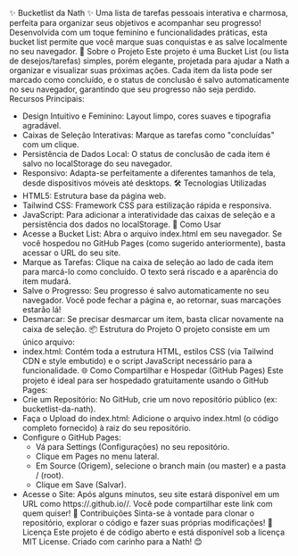 ✨ Bucketlist da Nath ✨
Uma lista de tarefas pessoais interativa e charmosa, perfeita para organizar seus objetivos e acompanhar seu progresso! Desenvolvida com um toque feminino e funcionalidades práticas, esta bucket list permite que você marque suas conquistas e as salve localmente no seu navegador.
🌟 Sobre o Projeto
Este projeto é uma Bucket List (ou lista de desejos/tarefas) simples, porém elegante, projetada para ajudar a Nath a organizar e visualizar suas próximas ações. Cada item da lista pode ser marcado como concluído, e o status de conclusão é salvo automaticamente no seu navegador, garantindo que seu progresso não seja perdido.
Recursos Principais:
 * Design Intuitivo e Feminino: Layout limpo, cores suaves e tipografia agradável.
 * Caixas de Seleção Interativas: Marque as tarefas como "concluídas" com um clique.
 * Persistência de Dados Local: O status de conclusão de cada item é salvo no localStorage do seu navegador.
 * Responsivo: Adapta-se perfeitamente a diferentes tamanhos de tela, desde dispositivos móveis até desktops.
🛠️ Tecnologias Utilizadas
 * HTML5: Estrutura base da página web.
 * Tailwind CSS: Framework CSS para estilização rápida e responsiva.
 * JavaScript: Para adicionar a interatividade das caixas de seleção e a persistência dos dados no localStorage.
🚀 Como Usar
 * Acesse a Bucket List: Abra o arquivo index.html em seu navegador. Se você hospedou no GitHub Pages (como sugerido anteriormente), basta acessar o URL do seu site.
 * Marque as Tarefas: Clique na caixa de seleção ao lado de cada item para marcá-lo como concluído. O texto será riscado e a aparência do item mudará.
 * Salve o Progresso: Seu progresso é salvo automaticamente no seu navegador. Você pode fechar a página e, ao retornar, suas marcações estarão lá!
 * Desmarcar: Se precisar desmarcar um item, basta clicar novamente na caixa de seleção.
📦 Estrutura do Projeto
O projeto consiste em um único arquivo:
 * index.html: Contém toda a estrutura HTML, estilos CSS (via Tailwind CDN e style embutido) e o script JavaScript necessário para a funcionalidade.
🌐 Como Compartilhar e Hospedar (GitHub Pages)
Este projeto é ideal para ser hospedado gratuitamente usando o GitHub Pages:
 * Crie um Repositório: No GitHub, crie um novo repositório público (ex: bucketlist-da-nath).
 * Faça o Upload do index.html: Adicione o arquivo index.html (o código completo fornecido) à raiz do seu repositório.
 * Configure o GitHub Pages:
   * Vá para Settings (Configurações) no seu repositório.
   * Clique em Pages no menu lateral.
   * Em Source (Origem), selecione o branch main (ou master) e a pasta / (root).
   * Clique em Save (Salvar).
 * Acesse o Site: Após alguns minutos, seu site estará disponível em um URL como https://<seu-nome-de-usuario>.github.io/<nome-do-repositorio>/. Você pode compartilhar este link com quem quiser!
🤝 Contribuições
Sinta-se à vontade para clonar o repositório, explorar o código e fazer suas próprias modificações!
📜 Licença
Este projeto é de código aberto e está disponível sob a licença MIT License.
Criado com carinho para a Nath! 😊
